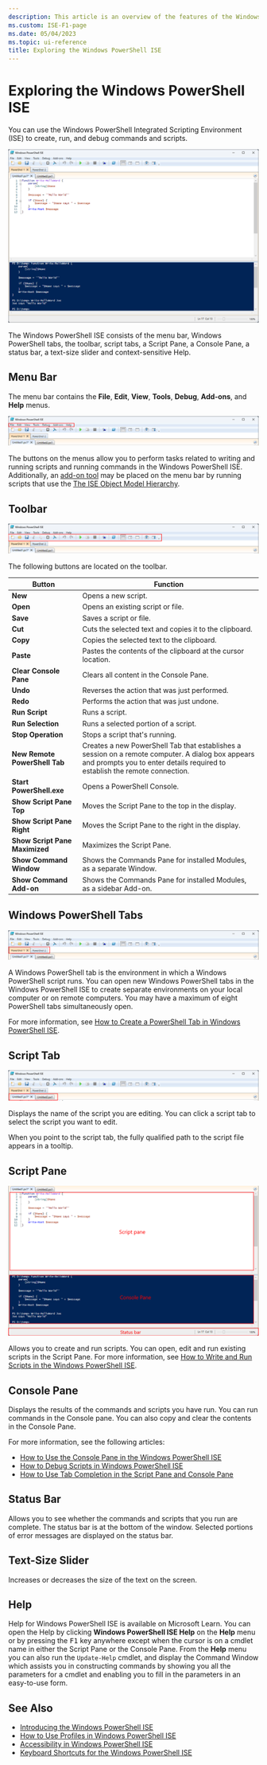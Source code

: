 ```yaml
---
description: This article is an overview of the features of the Windows PowerShell ISE
ms.custom: ISE-F1-page
ms.date: 05/04/2023
ms.topic: ui-reference
title: Exploring the Windows PowerShell ISE
---
```


# Exploring the Windows PowerShell ISE

You can use the Windows PowerShell Integrated Scripting Environment (ISE) to create, run, and debug
commands and scripts.

![Screenshot of the full ISE window.](media/exploring-the-windows-powershell-ise/full-ise-window.png)

The Windows PowerShell ISE consists of the menu bar, Windows PowerShell tabs,
the toolbar, script tabs, a Script Pane, a Console Pane, a status bar, a text-size slider and
context-sensitive Help.

## Menu Bar

The menu bar contains the **File**, **Edit**, **View**, **Tools**, **Debug**, **Add-ons**, and
**Help** menus.

![Screenshot of the menu bar.](media/exploring-the-windows-powershell-ise/ise-menu-bar.png)

The buttons on the menus allow you to perform tasks related to writing and running scripts and
running commands in the Windows PowerShell ISE. Additionally, an [add-on tool][11] may be placed on
the menu bar by running scripts that use the [The ISE Object Model Hierarchy][10].

## Toolbar

![Screenshot of the tool bar.](media/exploring-the-windows-powershell-ise/ise-tool-bar.png)

The following buttons are located on the toolbar.

|             Button             |                                                                                     Function                                                                                     |
| ------------------------------ | -------------------------------------------------------------------------------------------------------------------------------------------------------------------------------- |
| **New**                        | Opens a new script.                                                                                                                                                              |
| **Open**                       | Opens an existing script or file.                                                                                                                                                |
| **Save**                       | Saves a script or file.                                                                                                                                                          |
| **Cut**                        | Cuts the selected text and copies it to the clipboard.                                                                                                                           |
| **Copy**                       | Copies the selected text to the clipboard.                                                                                                                                       |
| **Paste**                      | Pastes the contents of the clipboard at the cursor location.                                                                                                                     |
| **Clear Console Pane**         | Clears all content in the Console Pane.                                                                                                                                          |
| **Undo**                       | Reverses the action that was just performed.                                                                                                                                     |
| **Redo**                       | Performs the action that was just undone.                                                                                                                                        |
| **Run Script**                 | Runs a script.                                                                                                                                                                   |
| **Run Selection**              | Runs a selected portion of a script.                                                                                                                                             |
| **Stop Operation**             | Stops a script that's running.                                                                                                                                                   |
| **New Remote PowerShell Tab**  | Creates a new PowerShell Tab that establishes a session on a remote computer. A dialog box appears and prompts you to enter details required to establish the remote connection. |
| **Start PowerShell.exe**       | Opens a PowerShell Console.                                                                                                                                                      |
| **Show Script Pane Top**       | Moves the Script Pane to the top in the display.                                                                                                                                 |
| **Show Script Pane Right**     | Moves the Script Pane to the right in the display.                                                                                                                               |
| **Show Script Pane Maximized** | Maximizes the Script Pane.                                                                                                                                                       |
| **Show Command Window**        | Shows the Commands Pane for installed Modules, as a separate Window.                                                                                                             |
| **Show Command Add-on**        | Shows the Commands Pane for installed Modules, as a sidebar Add-on.                                                                                                              |

## Windows PowerShell Tabs

![Screenshot of the Windows PowerShell tabs.](media/exploring-the-windows-powershell-ise/ise-powershell-tabs.png)

A Windows PowerShell tab is the environment in which a Windows PowerShell script runs. You can open
new Windows PowerShell tabs in the Windows PowerShell ISE to create separate environments on your
local computer or on remote computers. You may have a maximum of eight PowerShell tabs
simultaneously open.

For more information, see [How to Create a PowerShell Tab in Windows PowerShell ISE][02].

## Script Tab

![Screenshot of the script tabs.](media/exploring-the-windows-powershell-ise/ise-script-tabs.png)

Displays the name of the script you are editing. You can click a script tab to select the script you
want to edit.

When you point to the script tab, the fully qualified path to the script file appears in a tooltip.

## Script Pane

![Screenshot of the panes and status bar.](media/exploring-the-windows-powershell-ise/ise-panes.png)

Allows you to create and run scripts. You can open, edit and run existing scripts in the Script
Pane. For more information, see [How to Write and Run Scripts in the Windows PowerShell ISE][07].

## Console Pane

Displays the results of the commands and scripts you have run. You can run commands in the Console
pane. You can also copy and clear the contents in the Console Pane.

For more information, see the following articles:

- [How to Use the Console Pane in the Windows PowerShell ISE][06]
- [How to Debug Scripts in Windows PowerShell ISE][03]
- [How to Use Tab Completion in the Script Pane and Console Pane][05]

## Status Bar

Allows you to see whether the commands and scripts that you run are complete. The status bar is at
the bottom of the window. Selected portions of error messages are displayed on the status bar.

## Text-Size Slider

Increases or decreases the size of the text on the screen.

## Help

Help for Windows PowerShell ISE is available on Microsoft Learn. You can open the Help by clicking
**Windows PowerShell ISE Help** on the **Help** menu or by pressing the <kbd>F1</kbd> key anywhere
except when the cursor is on a cmdlet name in either the Script Pane or the Console Pane. From the
**Help** menu you can also run the `Update-Help` cmdlet, and display the Command Window which
assists you in constructing commands by showing you all the parameters for a cmdlet and enabling you
to fill in the parameters in an easy-to-use form.

## See Also

- [Introducing the Windows PowerShell ISE][08]
- [How to Use Profiles in Windows PowerShell ISE][04]
- [Accessibility in Windows PowerShell ISE][01]
- [Keyboard Shortcuts for the Windows PowerShell ISE][09]

<!-- link references -->
[01]: Accessibility-in-Windows-PowerShell-ISE.md
[02]: How-to-Create-a-PowerShell-Tab-in-Windows-PowerShell-ISE.md
[03]: How-to-Debug-Scripts-in-Windows-PowerShell-ISE.md
[04]: How-to-Use-Profiles-in-Windows-PowerShell-ISE.md
[05]: How-to-Use-Tab-Completion-in-the-Script-Pane-and-Console-Pane.md
[06]: How-to-Use-the-Console-Pane-in-the-Windows-PowerShell-ISE.md
[07]: How-to-Write-and-Run-Scripts-in-the-Windows-PowerShell-ISE.md
[08]: Introducing-the-Windows-PowerShell-ISE.md
[09]: Keyboard-Shortcuts-for-the-Windows-PowerShell-ISE.md
[10]: object-model/The-ISE-Object-Model-Hierarchy.md
[11]: object-model/The-ISEAddOnTool-Object.md
